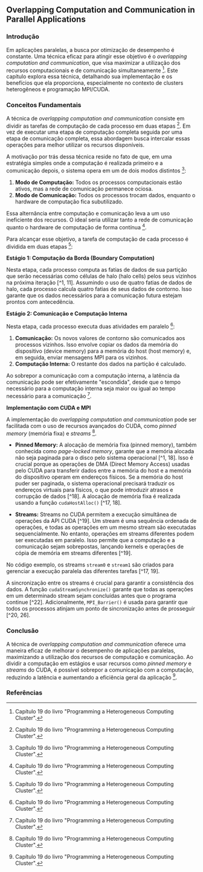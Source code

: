 ## Overlapping Computation and Communication in Parallel Applications

### Introdução
Em aplicações paralelas, a busca por otimização de desempenho é constante. Uma técnica eficaz para atingir esse objetivo é o *overlapping computation and communication*, que visa maximizar a utilização dos recursos computacionais e de comunicação simultaneamente [^1]. Este capítulo explora essa técnica, detalhando sua implementação e os benefícios que ela proporciona, especialmente no contexto de clusters heterogêneos e programação MPI/CUDA.

### Conceitos Fundamentais
A técnica de *overlapping computation and communication* consiste em dividir as tarefas de computação de cada processo em duas etapas [^1]. Em vez de executar uma etapa de computação completa seguida por uma etapa de comunicação completa, essa abordagem busca intercalar essas operações para melhor utilizar os recursos disponíveis.

A motivação por trás dessa técnica reside no fato de que, em uma estratégia simples onde a computação é realizada primeiro e a comunicação depois, o sistema opera em um de dois modos distintos [^1]:
1.  **Modo de Computação:** Todos os processos computacionais estão ativos, mas a rede de comunicação permanece ociosa.
2.  **Modo de Comunicação:** Todos os processos trocam dados, enquanto o hardware de computação fica subutilizado.

Essa alternância entre computação e comunicação leva a um uso ineficiente dos recursos. O ideal seria utilizar tanto a rede de comunicação quanto o hardware de computação de forma contínua [^1].

Para alcançar esse objetivo, a tarefa de computação de cada processo é dividida em duas etapas [^1]:

**Estágio 1: Computação da Borda (Boundary Computation)**

Nesta etapa, cada processo computa as fatias de dados de sua partição que serão necessárias como células de halo (halo cells) pelos seus vizinhos na próxima iteração [^1, 11]. Assumindo o uso de quatro fatias de dados de halo, cada processo calcula quatro fatias de seus dados de contorno. Isso garante que os dados necessários para a comunicação futura estejam prontos com antecedência.

**Estágio 2: Comunicação e Computação Interna**

Nesta etapa, cada processo executa duas atividades em paralelo [^1]:
1.  **Comunicação:** Os novos valores de contorno são comunicados aos processos vizinhos. Isso envolve copiar os dados da memória do dispositivo (device memory) para a memória do host (host memory) e, em seguida, enviar mensagens MPI para os vizinhos.
2.  **Computação Interna:** O restante dos dados na partição é calculado.

Ao sobrepor a comunicação com a computação interna, a latência da comunicação pode ser efetivamente "escondida", desde que o tempo necessário para a computação interna seja maior ou igual ao tempo necessário para a comunicação [^1].

**Implementação com CUDA e MPI**

A implementação do *overlapping computation and communication* pode ser facilitada com o uso de recursos avançados do CUDA, como *pinned memory* (memória fixa) e *streams* [^1].

*   **Pinned Memory:** A alocação de memória fixa (pinned memory), também conhecida como *page-locked memory*, garante que a memória alocada não seja paginada para o disco pelo sistema operacional [^1, 18]. Isso é crucial porque as operações de DMA (Direct Memory Access) usadas pelo CUDA para transferir dados entre a memória do host e a memória do dispositivo operam em endereços físicos. Se a memória do host puder ser paginada, o sistema operacional precisará traduzir os endereços virtuais para físicos, o que pode introduzir atrasos e corrupção de dados [^18]. A alocação de memória fixa é realizada usando a função `cudaHostAlloc()` [^17, 18].

*   **Streams:** Streams no CUDA permitem a execução simultânea de operações da API CUDA [^19]. Um stream é uma sequência ordenada de operações, e todas as operações em um mesmo stream são executadas sequencialmente. No entanto, operações em streams diferentes podem ser executadas em paralelo. Isso permite que a computação e a comunicação sejam sobrepostas, lançando kernels e operações de cópia de memória em streams diferentes [^19].

No código exemplo, os streams `stream0` e `stream1` são criados para gerenciar a execução paralela das diferentes tarefas [^17, 19].

A sincronização entre os streams é crucial para garantir a consistência dos dados. A função `cudaStreamSynchronize()` garante que todas as operações em um determinado stream sejam concluídas antes que o programa continue [^22]. Adicionalmente, `MPI_Barrier()` é usada para garantir que todos os processos atinjam um ponto de sincronização antes de prosseguir [^20, 26].

### Conclusão
A técnica de *overlapping computation and communication* oferece uma maneira eficaz de melhorar o desempenho de aplicações paralelas, maximizando a utilização dos recursos de computação e comunicação. Ao dividir a computação em estágios e usar recursos como *pinned memory* e *streams* do CUDA, é possível sobrepor a comunicação com a computação, reduzindo a latência e aumentando a eficiência geral da aplicação [^1].

### Referências
[^1]: Capítulo 19 do livro "Programming a Heterogeneous Computing Cluster".
<!-- END -->